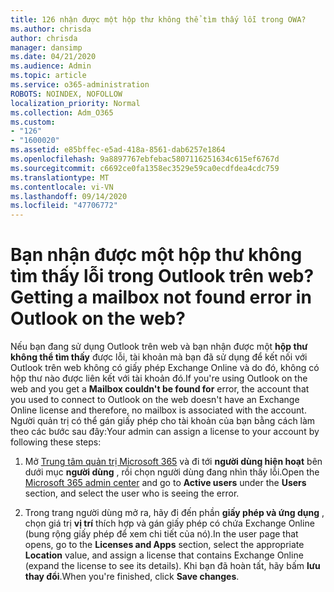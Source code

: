 ```yaml
---
title: 126 nhận được một hộp thư không thể tìm thấy lỗi trong OWA?
ms.author: chrisda
author: chrisda
manager: dansimp
ms.date: 04/21/2020
ms.audience: Admin
ms.topic: article
ms.service: o365-administration
ROBOTS: NOINDEX, NOFOLLOW
localization_priority: Normal
ms.collection: Adm_O365
ms.custom:
- "126"
- "1600020"
ms.assetid: e85bffec-e5ad-418a-8561-dab6257e1864
ms.openlocfilehash: 9a8897767ebfebac5807116251634c615ef6767d
ms.sourcegitcommit: c6692ce0fa1358ec3529e59ca0ecdfdea4cdc759
ms.translationtype: MT
ms.contentlocale: vi-VN
ms.lasthandoff: 09/14/2020
ms.locfileid: "47706772"
---
```

# <a name="getting-a-mailbox-not-found-error-in-outlook-on-the-web"></a><span data-ttu-id="5f1e5-102">Bạn nhận được một hộp thư không tìm thấy lỗi trong Outlook trên web?</span><span class="sxs-lookup"><span data-stu-id="5f1e5-102">Getting a mailbox not found error in Outlook on the web?</span></span>

<span data-ttu-id="5f1e5-103">Nếu bạn đang sử dụng Outlook trên web và bạn nhận được một **hộp thư không thể tìm thấy** được lỗi, tài khoản mà bạn đã sử dụng để kết nối với Outlook trên web không có giấy phép Exchange Online và do đó, không có hộp thư nào được liên kết với tài khoản đó.</span><span class="sxs-lookup"><span data-stu-id="5f1e5-103">If you're using Outlook on the web and you get a **Mailbox couldn't be found for** error, the account that you used to connect to Outlook on the web doesn't have an Exchange Online license and therefore, no mailbox is associated with the account.</span></span> <span data-ttu-id="5f1e5-104">Người quản trị có thể gán giấy phép cho tài khoản của bạn bằng cách làm theo các bước sau đây:</span><span class="sxs-lookup"><span data-stu-id="5f1e5-104">Your admin can assign a license to your account by following these steps:</span></span>

1. <span data-ttu-id="5f1e5-105">Mở [Trung tâm quản trị Microsoft 365](https://portal.office.com/adminportal/home#/homepage) và đi tới **người dùng hiện hoạt** bên dưới mục **người dùng** , rồi chọn người dùng đang nhìn thấy lỗi.</span><span class="sxs-lookup"><span data-stu-id="5f1e5-105">Open the [Microsoft 365 admin center](https://portal.office.com/adminportal/home#/homepage) and go to **Active users** under the **Users** section, and select the user who is seeing the error.</span></span>

2. <span data-ttu-id="5f1e5-106">Trong trang người dùng mở ra, hãy đi đến phần **giấy phép và ứng dụng** , chọn giá trị **vị trí** thích hợp và gán giấy phép có chứa Exchange Online (bung rộng giấy phép để xem chi tiết của nó).</span><span class="sxs-lookup"><span data-stu-id="5f1e5-106">In the user page that opens, go to the **Licenses and Apps** section, select the appropriate **Location** value, and assign a license that contains Exchange Online (expand the license to see its details).</span></span> <span data-ttu-id="5f1e5-107">Khi bạn đã hoàn tất, hãy bấm **lưu thay đổi**.</span><span class="sxs-lookup"><span data-stu-id="5f1e5-107">When you're finished, click **Save changes**.</span></span>
